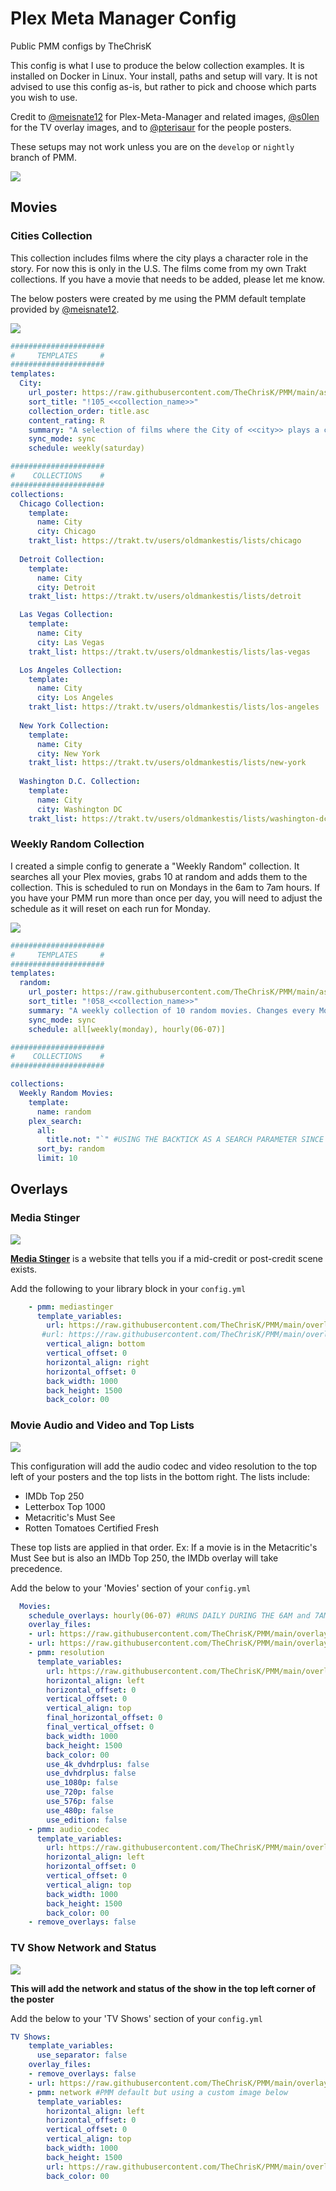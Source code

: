 # Plex Meta Manager Config
Public PMM configs by TheChrisK

This config is what I use to produce the below collection examples. It is installed on Docker in Linux. Your install, paths and setup will vary. It is not advised to use this config as-is, but rather to pick and choose which parts you wish to use.

Credit to [@meisnate12](https://github.com/meisnate12) for Plex-Meta-Manager and related images, [@s0len](https://github.com/s0len/meta-manager-config) for the TV overlay images, and to [@pterisaur](https://github.com/pterisaur) for the people posters.

These setups may not work unless you are on the `develop` or `nightly` branch of PMM.

<img src="https://github.com/TheChrisK/PMM/blob/main/Collections.png?raw=true">

## Movies

### Cities Collection

This collection includes films where the city plays a character role in the story. For now this is only in the U.S.
The films come from my own Trakt collections. If you have a movie that needs to be added, please let me know.

The below posters were created by me using the PMM default template provided by [@meisnate12](https://github.com/meisnate12).

<img src="https://raw.githubusercontent.com/TheChrisK/PMM/main/cities.png">

```yaml
#####################
#     TEMPLATES     #
#####################
templates:
  City:
    url_poster: https://raw.githubusercontent.com/TheChrisK/PMM/main/assets/posters/cities/<<city>>.png
    sort_title: "!105_<<collection_name>>"
    collection_order: title.asc
    content_rating: R
    summary: "A selection of films where the City of <<city>> plays a character role."
    sync_mode: sync
    schedule: weekly(saturday)

#####################
#    COLLECTIONS    #
#####################
collections:
  Chicago Collection:
    template: 
      name: City
      city: Chicago
    trakt_list: https://trakt.tv/users/oldmankestis/lists/chicago
      
  Detroit Collection:
    template: 
      name: City
      city: Detroit
    trakt_list: https://trakt.tv/users/oldmankestis/lists/detroit

  Las Vegas Collection:
    template: 
      name: City
      city: Las Vegas
    trakt_list: https://trakt.tv/users/oldmankestis/lists/las-vegas

  Los Angeles Collection:
    template: 
      name: City
      city: Los Angeles
    trakt_list: https://trakt.tv/users/oldmankestis/lists/los-angeles
      
  New York Collection:
    template: 
      name: City
      city: New York
    trakt_list: https://trakt.tv/users/oldmankestis/lists/new-york
    
  Washington D.C. Collection:
    template:
      name: City
      city: Washington DC
    trakt_list: https://trakt.tv/users/oldmankestis/lists/washington-dc
```

### Weekly Random Collection
I created a simple config to generate a "Weekly Random" collection. It searches all your Plex movies, grabs 10 at random and adds them to the collection. This is scheduled to run on Mondays in the 6am to 7am hours. 
If you have your PMM run more than once per day, you will need to adjust the schedule as it will reset on each run for Monday.

<img src="https://raw.githubusercontent.com/TheChrisK/PMM/main/weekly.png">

```yaml
#####################
#     TEMPLATES     #
#####################
templates:
  random:
    url_poster: https://raw.githubusercontent.com/TheChrisK/PMM/main/assets/plex/Collections/Weekly%20Random%20Movies/poster.png
    sort_title: "!058_<<collection_name>>"
    summary: "A weekly collection of 10 random movies. Changes every Monday."
    sync_mode: sync
    schedule: all[weekly(monday), hourly(06-07)]

#####################
#    COLLECTIONS    #
##################### 

collections:
  Weekly Random Movies:
    template:
      name: random
    plex_search:
      all:
        title.not: "`" #USING THE BACKTICK AS A SEARCH PARAMETER SINCE NO FILM CONTAINS THIS CHARACTER
      sort_by: random
      limit: 10
```

## Overlays

### Media Stinger

<img src="https://raw.githubusercontent.com/TheChrisK/PMM/main/mediastinger-text.png">

**[Media Stinger](https://mediastinger.com)** is a website that tells you if a mid-credit or post-credit scene exists.

Add the following to your library block in your `config.yml`

```yaml
    - pmm: mediastinger
      template_variables:
        url: https://raw.githubusercontent.com/TheChrisK/PMM/main/overlays/bottom-left/mediastinger-bottom-left.png
       #url: https://raw.githubusercontent.com/TheChrisK/PMM/main/overlays/bottom-left/mediastinger-bottom-left-notext.png #USE THIS IF YOU WANT JUST THE LOGO AND NO TEXT
        vertical_align: bottom
        vertical_offset: 0
        horizontal_align: right
        horizontal_offset: 0
        back_width: 1000
        back_height: 1500
        back_color: 00
```

### Movie Audio and Video and Top Lists

<img src="https://raw.githubusercontent.com/TheChrisK/PMM/main/av-top-left.png">

This configuration will add the audio codec and video resolution to the top left of your posters and the top lists in the bottom right. The lists include:

* IMDb Top 250
* Letterbox Top 1000
* Metacritic's Must See
* Rotten Tomatoes Certified Fresh

These top lists are applied in that order. Ex: If a movie is in the Metacritic's Must See but is also an IMDb Top 250, the IMDb overlay will take precedence.

Add the below to your 'Movies' section of your `config.yml`

```yaml
  Movies:
    schedule_overlays: hourly(06-07) #RUNS DAILY DURING THE 6AM and 7AM HOURS. UPDATE AS NEEDED
    overlay_files:
    - url: https://raw.githubusercontent.com/TheChrisK/PMM/main/overlays/Top.yml #BOTTOM RIGHT OVERLAY FOR IMDB TOP 250, RT FRESH, MC MUST SEE AND LETTERBOX 1000
    - url: https://raw.githubusercontent.com/TheChrisK/PMM/main/overlays/Background.yml #PLACES A BLACK BACGROUND IN THE TOP LEFT CORNER
    - pmm: resolution
      template_variables:
        url: https://raw.githubusercontent.com/TheChrisK/PMM/main/overlays/resolution-top-left-45deg/<<overlay_name>>.png
        horizontal_align: left
        horizontal_offset: 0
        vertical_offset: 0
        vertical_align: top
        final_horizontal_offset: 0
        final_vertical_offset: 0
        back_width: 1000
        back_height: 1500
        back_color: 00
        use_4k_dvhdrplus: false
        use_dvhdrplus: false
        use_1080p: false
        use_720p: false
        use_576p: false
        use_480p: false
        use_edition: false
    - pmm: audio_codec
      template_variables:
        url: https://raw.githubusercontent.com/TheChrisK/PMM/main/overlays/audio-top-left-45deg/<<key>>.png
        horizontal_align: left
        horizontal_offset: 0
        vertical_offset: 0
        vertical_align: top
        back_width: 1000
        back_height: 1500
        back_color: 00
    - remove_overlays: false
```

### TV Show Network and Status

<img src="https://raw.githubusercontent.com/TheChrisK/PMM/main/status-top-left.png">

**This will add the network and status of the show in the top left corner of the poster**

Add the below to your 'TV Shows' section of your `config.yml`
```yaml
TV Shows:
    template_variables:
      use_separator: false
    overlay_files:
    - remove_overlays: false
    - url: https://raw.githubusercontent.com/TheChrisK/PMM/main/overlays/Status.yml #AIRING STATUS OVERLAY CONFIG
    - pmm: network #PMM default but using a custom image below
      template_variables:
        horizontal_align: left
        horizontal_offset: 0
        vertical_offset: 0
        vertical_align: top
        back_width: 1000
        back_height: 1500
        url: https://raw.githubusercontent.com/TheChrisK/PMM/main/overlays/network-top-left/<<key>>.png
        back_color: 00
``` 
